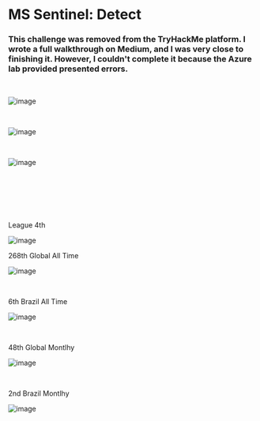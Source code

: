 <h1>MS Sentinel: Detect</h1>

<h3>This challenge was removed from the TryHackMe platform. I wrote a full walkthrough on Medium, and I was very close to finishing it. However, I couldn't complete it because the Azure lab provided presented errors.</h3>

<br>

![image](https://github.com/user-attachments/assets/101f98b8-62fd-465d-b82b-0f5b9853144b)

<br>

![image](https://github.com/user-attachments/assets/57087b41-ee5b-49fd-b7c1-268ab12761e1)


<br>

![image](https://github.com/user-attachments/assets/f4703899-7fb2-4ef1-8d73-bc26446b27cd)


<br>
<br>




<br><br>




League 4th

![image](https://github.com/user-attachments/assets/20619046-b8f1-4b03-b35f-bbcbcd3f05ab)


268th Global All Time

![image](https://github.com/user-attachments/assets/e51ecab8-0475-42a8-a3eb-69aa89e2fed1)


<br>

6th Brazil All Time

![image](https://github.com/user-attachments/assets/53d0bed7-bd02-486f-8854-4d2d1a6c5d58)

<br>

48th Global Montlhy

![image](https://github.com/user-attachments/assets/a0976178-b6cf-452a-a92c-d7bbe801568f)



<br>

2nd Brazil  Montlhy

![image](https://github.com/user-attachments/assets/badf7276-ff08-4df2-adc9-353a1bde35a0)



